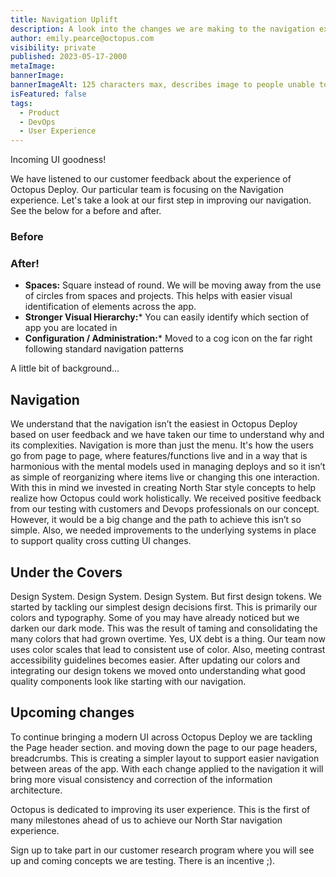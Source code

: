```yaml
---
title: Navigation Uplift
description: A look into the changes we are making to the navigation experience in Octopus.
author: emily.pearce@octopus.com
visibility: private
published: 2023-05-17-2000
metaImage: 
bannerImage: 
bannerImageAlt: 125 characters max, describes image to people unable to see it.
isFeatured: false
tags: 
  - Product
  - DevOps
  - User Experience
---
```


Incoming UI goodness!

We have listened to our customer feedback about the experience of Octopus Deploy. Our particular team is focusing on the Navigation experience. Let's take a look at our first step in improving our navigation. See the below for a before and after.

### Before

### After!

- **Spaces:** Square instead of round. We will be moving away from the use of circles from spaces and projects. This helps with easier visual identification of elements across the app.
- **Stronger Visual Hierarchy:*** You can easily identify which section of app you are located in
- **Configuration / Administration:*** Moved to a cog icon on the far right following standard navigation patterns



A little bit of background…

## Navigation

We understand that the navigation isn’t the easiest in Octopus Deploy based on user feedback and we have taken our time to understand why and its complexities. Navigation is more than just the menu. It's how the users go from page to page, where features/functions live and in a way that is harmonious with the mental models used in managing deploys and so it isn’t as simple of reorganizing where items live or changing this one interaction. With this in mind we invested in creating North Star style concepts to help realize how Octopus could work holistically. We received positive feedback from our testing with customers and Devops professionals on our concept. However, it would be a big change and the path to achieve this isn’t so simple.  Also, we needed improvements to the underlying systems in place to support quality cross cutting UI changes.

## Under the Covers

Design System. Design System. Design System. But first design tokens. We started by tackling our simplest design decisions first. This is primarily our colors and typography. Some of you may have already noticed but we darken our dark mode. This was the result of taming and consolidating the many colors that had grown overtime. Yes, UX debt is a thing. Our team now uses color scales that lead to consistent use of color. Also, meeting contrast accessibility guidelines becomes easier. After updating our colors and integrating our design tokens we moved onto understanding what good quality components look like starting with our navigation. 

## Upcoming changes

To continue bringing a modern UI across Octopus Deploy we are tackling the Page header section. and moving down the page to our page headers, breadcrumbs. This is creating a simpler layout to support easier navigation between areas of the app. With each change applied to the navigation it will bring more visual consistency and correction of the information architecture.



Octopus is dedicated to improving its user experience. This is the first of many milestones ahead of us to achieve our North Star navigation experience. 

Sign up to take part in our customer research program where you will see up and coming concepts we are testing. There is an incentive ;). 
